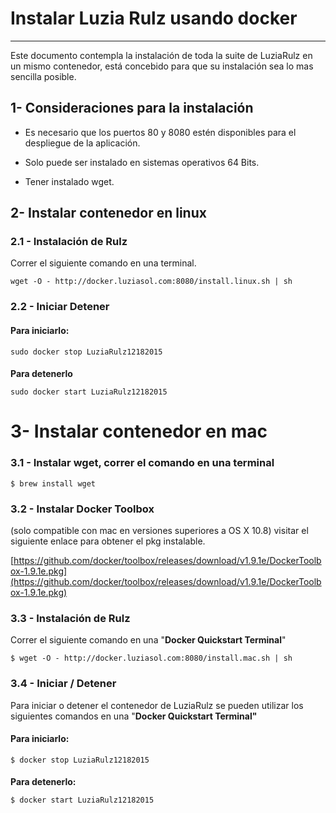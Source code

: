# Instalar Luzia Rulz usando docker
----------------------------------
Este documento contempla la instalación de toda la suite de LuziaRulz en un mismo contenedor, está concebido para que su instalación sea lo mas sencilla posible.


## 1- Consideraciones para la instalación

* Es necesario que los puertos 80 y 8080 estén disponibles para el despliegue de la aplicación. 

* Solo puede ser instalado en sistemas operativos 64 Bits.

* Tener instalado wget.

## 2- Instalar contenedor en linux

### 2.1 - Instalación de Rulz

Correr el siguiente comando en una terminal.
```
wget -O - http://docker.luziasol.com:8080/install.linux.sh | sh
```
### 2.2 - Iniciar Detener

#### **Para iniciarlo:**
```
sudo docker stop LuziaRulz12182015
```
#### 
**Para detenerlo**
```
sudo docker start LuziaRulz12182015
```
3- Instalar contenedor en mac
======


### 3.1 - Instalar wget, correr el comando en una terminal
```
$ brew install wget
```
### 3.2 - Instalar Docker Toolbox 

(solo compatible con mac en versiones superiores a OS X 10.8) visitar el siguiente enlace para obtener el pkg instalable.

[https://github.com/docker/toolbox/releases/download/v1.9.1e/DockerToolbox-1.9.1e.pkg](https://github.com/docker/toolbox/releases/download/v1.9.1e/DockerToolbox-1.9.1e.pkg)

### 3.3 - Instalación de Rulz

Correr el siguiente comando en una "**Docker Quickstart Terminal**"
```
$ wget -O - http://docker.luziasol.com:8080/install.mac.sh | sh
```
### 3.4 - Iniciar / Detener

Para iniciar o detener el contenedor de LuziaRulz se pueden utilizar los siguientes comandos en una "**Docker Quickstart Terminal"**

#### **Para iniciarlo:**
```
$ docker stop LuziaRulz12182015
```
#### 
**Para detenerlo:**
```
$ docker start LuziaRulz12182015
```
